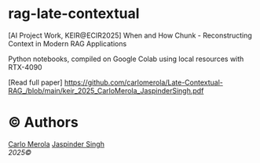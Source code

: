 # rag-late-contextual
[AI Project Work, KEIR@ECIR2025] When and How Chunk - Reconstructing Context in Modern RAG Applications

Python notebooks, compiled on Google Colab using local resources with RTX-4090

[Read full paper] https://github.com/carlomerola/Late-Contextual-RAG_/blob/main/keir_2025_CarloMerola_JaspinderSingh.pdf


# © Authors

[Carlo Merola](https://github.com/carlomerola?tab=repositories)
[Jaspinder Singh](https://github.com/Singh8899)
</br>
*2025©*
